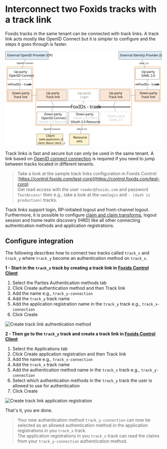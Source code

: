 # Interconnect two Foxids tracks with a track link

Foxids tracks in the same tenant can be connected with track links. A track link acts mostly like OpenID Connect but it is simpler to configure and the steps it goes through is faster. 

![Track link](images/how-to-track-link.svg)

Track links is fast and secure but can only be used in the same tenant. A link based on [OpenID connect connection](howto-oidc-foxids.md) is required if you need to jump between tracks located in different tenants.

> Take a look at the sample track links configuration in Foxids Control: [https://control.foxids.com/test-corp](https://control.foxids.com/test-corp)  
> Get read access with the user `reader@foxids.com` and password `TestAccess!` then e.g., take a look at the `nemlogin` and `- (dash is production)` tracks.

Track links support login, RP-initiated logout and front-channel logout. Furthermore, it is possible to configure [claim and claim transforms](claim.md), logout session and home realm discovery (HRD) like all other connecting authentication methods and application registrations.

## Configure integration

The following describes how to connect two tracks called `track_x` and `track_y` where `track_y` become an authentication method on `track_x`.

**1 - Start in the `track_x` track by creating a track link in [Foxids Control Client](control.md#foxids-control-client)**

1. Select the Parties Authentication methods tab
2. Click Create authentication method and then Track link
3. Add the name e.g., `track_y-connection` 
4. Add the `track_y` track name
5. Add the application registration name in the `track_y` track e.g., `track_x-connection` 
6. Click Create

![Create track link authentication method](images/howto-tracklink-foxids-auth-met.png)

**2 - Then go to the `track_y` track and create a track link in [Foxids Control Client](control.md#foxids-control-client)**

1. Select the Applications tab
2. Click Create application registration and then Track link
3. Add the name e.g., `track_x-connection` 
4. Add the `track_x` track name
5. Add the authentication method name in the `track_x` track e.g., `track_y-connection` 
6. Select which authentication methods in the `track_y` track the user is allowed to use for authentication
6. Click Create

![Create track link application registration](images/howto-tracklink-foxids-app-reg.png)

That's it, you are done. 

> Your new authentication method `track_y-connection` can now be selected as an allowed authentication method in the application registrations in you `track_x` track.  
> The application registrations in you `track_x` track can read the claims from your `track_y-connection` authentication method. 